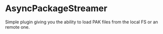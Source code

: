 AsyncPackageStreamer
====================

Simple plugin giving you the ability to load PAK files from the local FS or an remote one.
